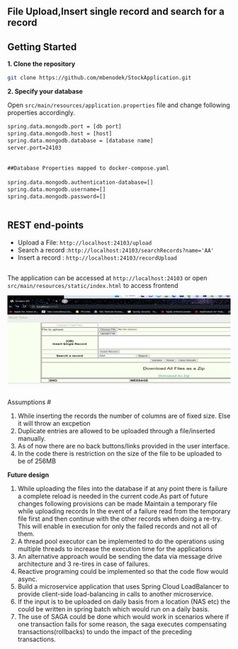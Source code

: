 ## File Upload,Insert single record and search for a record



## Getting Started
**1. Clone the repository**
```bash
git clone https://github.com/mbenodek/StockApplication.git
```
**2. Specify your database**

Open `src/main/resources/application.properties` file and change following properties accordingly.

```properties
spring.data.mongodb.port = [db port]
spring.data.mongodb.host = [host]
spring.data.mongodb.database = [database name]
server.port=24103


```


```properties
##Database Properties mapped to docker-compose.yaml

spring.data.mongodb.authentication-database=[]
spring.data.mongodb.username=[]
spring.data.mongodb.password=[]


```

## REST end-points
* Upload a File: `http://localhost:24103/upload`
* Search a record :`http://localhost:24103/searchRecords?name='AA'`
* Insert a record : `http://localhost:24103/recordUpload`



##
The application can be accessed at `http://localhost:24103` or open `src/main/resources/static/index.html` to access frontend

![File upload frontend snapshot](/src/main/resources/images/frontend.png)

##

Assumptions # 

1. While inserting the records the number of columns are of fixed size. Else it will throw an excpetion 
2. Duplicate entries are allowed to be uploaded through a file/inserted manually.
3. As of now there are no back buttons/links provided in the user interface.
4. In the code  there is restriction on the size of the file to be uploaded to be of 256MB

<b>Future design </b>

1. While uploading the files into the database if at any point there is failure a complete reload is needed in the current code.As part of future changes following provisions can be made 
   Maintain a temporary  file while uploading records 
   In the event of a failure read from the temporary file first and then continue with the other records when doing a re-try.
 This will enable in execution for only the failed records and not all of them.
2. A thread pool executor can be implemented to do the operations using multiple threads to increase the execution time for the applications 
3. An alternative approach would be sending the data via message drive architecture and 3 re-tires in case of failures. 
4. Reactive programing could be implemented so that the code flow would async.
5. Build a microservice application that uses Spring Cloud LoadBalancer to provide client-side load-balancing in calls to another microservice.
6. If the input is to be uploaded on daily basis from a location (NAS etc) the could be written in spring batch which would run on a daily basis.
7. The use of SAGA could be done which would work in scenarios where if one transaction fails for some reason, the saga executes compensating transactions(rollbacks) to undo the impact of the preceding transactions.
